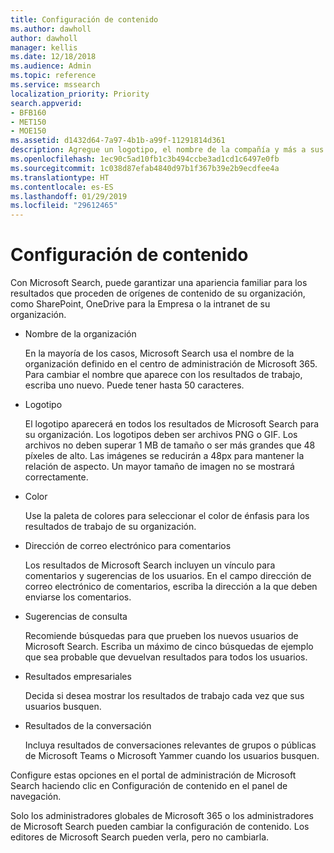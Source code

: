```yaml
---
title: Configuración de contenido
ms.author: dawholl
author: dawholl
manager: kellis
ms.date: 12/18/2018
ms.audience: Admin
ms.topic: reference
ms.service: mssearch
localization_priority: Priority
search.appverid:
- BFB160
- MET150
- MOE150
ms.assetid: d1432d64-7a97-4b1b-a99f-11291814d361
description: Agregue un logotipo, el nombre de la compañía y más a sus resultados de trabajo de Microsoft Search
ms.openlocfilehash: 1ec90c5ad10fb1c3b494ccbe3ad1cd1c6497e0fb
ms.sourcegitcommit: 1c038d87efab4840d97b1f367b39e2b9ecdfee4a
ms.translationtype: HT
ms.contentlocale: es-ES
ms.lasthandoff: 01/29/2019
ms.locfileid: "29612465"
---
```

# <a name="content-settings"></a>Configuración de contenido

Con Microsoft Search, puede garantizar una apariencia familiar para los resultados que proceden de orígenes de contenido de su organización, como SharePoint, OneDrive para la Empresa o la intranet de su organización. 
  
- Nombre de la organización
    
    En la mayoría de los casos, Microsoft Search usa el nombre de la organización definido en el centro de administración de Microsoft 365. Para cambiar el nombre que aparece con los resultados de trabajo, escriba uno nuevo. Puede tener hasta 50 caracteres.
    
- Logotipo
    
    El logotipo aparecerá en todos los resultados de Microsoft Search para su organización. Los logotipos deben ser archivos PNG o GIF. Los archivos no deben superar 1 MB de tamaño o ser más grandes que 48 píxeles de alto. Las imágenes se reducirán a 48px para mantener la relación de aspecto. Un mayor tamaño de imagen no se mostrará correctamente.
    
- Color
    
    Use la paleta de colores para seleccionar el color de énfasis para los resultados de trabajo de su organización.
    
- Dirección de correo electrónico para comentarios
    
    Los resultados de Microsoft Search incluyen un vínculo para comentarios y sugerencias de los usuarios. En el campo dirección de correo electrónico de comentarios, escriba la dirección a la que deben enviarse los comentarios.
    
- Sugerencias de consulta
    
    Recomiende búsquedas para que prueben los nuevos usuarios de Microsoft Search. Escriba un máximo de cinco búsquedas de ejemplo que sea probable que devuelvan resultados para todos los usuarios.
    
- Resultados empresariales
    
    Decida si desea mostrar los resultados de trabajo cada vez que sus usuarios busquen.
    
- Resultados de la conversación
    
    Incluya resultados de conversaciones relevantes de grupos o públicas de Microsoft Teams o Microsoft Yammer cuando los usuarios busquen.
    
Configure estas opciones en el portal de administración de Microsoft Search haciendo clic en Configuración de contenido en el panel de navegación.
  
Solo los administradores globales de Microsoft 365 o los administradores de Microsoft Search pueden cambiar la configuración de contenido. Los editores de Microsoft Search pueden verla, pero no cambiarla.


